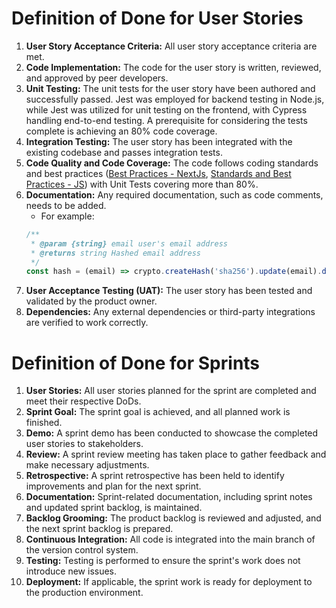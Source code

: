 # Definition of Done for User Stories

1. **User Story Acceptance Criteria:** All user story acceptance criteria are met.
2. **Code Implementation:** The code for the user story is written, reviewed, and approved by peer developers.
3. **Unit Testing:** The unit tests for the user story have been authored and successfully passed. Jest was employed for backend testing in Node.js, while Jest was utilized for unit testing on the frontend, with Cypress handling end-to-end testing. A prerequisite for considering the tests complete is achieving an 80% code coverage.
4. **Integration Testing:** The user story has been integrated with the existing codebase and passes integration tests.
5. **Code Quality and Code Coverage:** The code follows coding standards and best practices ([Best Practices - NextJs](https://nextjs.org/docs/pages/building-your-application/deploying/production-checklist), [Standards and Best Practices - JS](https://www.w3schools.com/js/js_best_practices.asp)) with Unit Tests covering more than 80%.
6. **Documentation:** Any required documentation, such as code comments, needs to be added.
    - For example:
    ```javascript
    /**
     * @param {string} email user's email address
     * @returns string Hashed email address
     */
    const hash = (email) => crypto.createHash('sha256').update(email).digest('hex');
    ```
7. **User Acceptance Testing (UAT):** The user story has been tested and validated by the product owner.
8. **Dependencies:** Any external dependencies or third-party integrations are verified to work correctly.

# Definition of Done for Sprints

1. **User Stories:** All user stories planned for the sprint are completed and meet their respective DoDs.
2. **Sprint Goal:** The sprint goal is achieved, and all planned work is finished.
3. **Demo:** A sprint demo has been conducted to showcase the completed user stories to stakeholders.
4. **Review:** A sprint review meeting has taken place to gather feedback and make necessary adjustments.
5. **Retrospective:** A sprint retrospective has been held to identify improvements and plan for the next sprint.
6. **Documentation:** Sprint-related documentation, including sprint notes and updated sprint backlog, is maintained.
7. **Backlog Grooming:** The product backlog is reviewed and adjusted, and the next sprint backlog is prepared.
8. **Continuous Integration:** All code is integrated into the main branch of the version control system.
9. **Testing:** Testing is performed to ensure the sprint's work does not introduce new issues.
10. **Deployment:** If applicable, the sprint work is ready for deployment to the production environment.